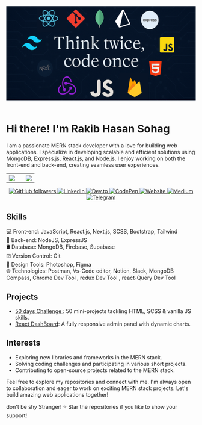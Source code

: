 <meta name="google-site-verification" content="QluewUBiBuvg1hQW3YmI7vj3zRVALFJqw-OM5ykQb-U" />


<!-- Ha ha banner section -->
<div align="center">
  <img src="assets/best_banner.png" alt="Rakib Hasan Sohag Banner" >
</div>

<br>

# Hi there! I'm Rakib Hasan Sohag
<!--  a brief introduction about My Self -->
I am a passionate MERN stack developer with a love for building web applications. I specialize in developing scalable and efficient solutions using MongoDB, Express.js, React.js, and Node.js. I enjoy working on both the front-end and back-end, creating seamless user experiences.





<!-- Stats -->

<div align="center">
<table>
  <tr>
    <td width="60%" valign="top">
      <a href="https://github.com/anuraghazra/github-readme-stats">
        <img align="center" src="https://github-readme-stats-sigma-five.vercel.app/api?username=rakibhasansohag&theme=github_dark&show_icons=true&hide_border=true" />
      </a>
    </td>
    <td width="40%" height="100%" valign="top">
      <a href="https://github.com/anuraghazra/github-readme-stats">
        <img align="center" src="https://github-readme-stats-sigma-five.vercel.app/api/top-langs/?username=rakibhasansohag&layout=compact&hide_border=true" />
      </a>
    </td>
  </tr>
</table>
</div>

<!--  badges representing your skills, social media profiles, or any other relevant information -->
<p align="center">
   <a href="https://github.com/rakibhasansohag" target="_blank" rel="noopener noreferrer">
  <img src="https://img.shields.io/github/followers/rakibhasansohag?style=social" alt="GitHub followers"/>
</a>

  <a href="https://www.linkedin.com/in/rakib-hasan-sohag/" target="_blank" rel="noopener">
    <img src="https://img.shields.io/badge/-LinkedIn-0A66C2?style=flat-square&logo=linkedin&logoColor=white" alt="LinkedIn"/>
  </a>
  <a href="https://dev.to/rakibhasansohag" target="_blank" rel="noopener">
    <img src="https://img.shields.io/badge/-Dev.to-0A0A0A?style=flat-square&logo=dev-dot-to&logoColor=white" alt="Dev.to"/>
  </a>
  <a href="https://codepen.io/rakibhasansohag" target="_blank" rel="noopener">
    <img src="https://img.shields.io/badge/-CodePen-000000?style=flat-square&logo=codepen&logoColor=white" alt="CodePen"/>
  </a>
  <a href="https://rakibhasansohag.netlify.app/" target="_blank" rel="noopener">
    <img src="https://img.shields.io/badge/-Website-4CAF50?style=flat-square&logo=google-chrome&logoColor=white" alt="Website"/>
  </a>
  <a href="https://medium.com/@rakibhasansohag" target="_blank" rel="noopener">
    <img src="https://img.shields.io/badge/-Medium-000000?style=flat-square&logo=medium&logoColor=white" alt="Medium"/>
  </a>
  <a href="https://t.me/rakibhasansohag" target="_blank" rel="noopener">
    <img src="https://img.shields.io/badge/-Telegram-0088CC?style=flat-square&logo=telegram&logoColor=white" alt="Telegram"/>
  </a>
</p>

<!--  key skills and technologies -->
## Skills
💻 Front-end: JavaScript, React.js, Next.js, SCSS, Bootstrap, Tailwind <br/>
🔧 Back-end: NodeJS, ExpressJS<br/>
🛢 Database: MongoDB, Firebase, Supabase  <br/> 
☑️ Version Control: Git  <br/>
🎨 Design Tools: Photoshop, Figma <br/>
🌐 Technologies: Postman, Vs-Code editor, Notion, Slack, MongoDB Compass, Chrome Dev Tool , redux Dev Tool , react-Query Dev Tool <br/>

<!--  MERN stack projects or highlight your notable projects -->
## Projects
- [50 days Challenge ](https://github.com/rakibhasansohag/50-day-challange--html-Scss-js-): 50 mini-projects tackling HTML, SCSS & vanilla JS skills.
- [React DashBoard](https://github.com/rakibhasansohag/React-Dashboard): A fully responsive admin panel with dynamic charts.



<!-- interests, hobbies, or other fun facts -->
## Interests
- Exploring new libraries and frameworks in the MERN stack.
- Solving coding challenges and participating in various short projects.
- Contributing to open-source projects related to the MERN stack.

<!--   call to action or any other concluding statement -->
Feel free to explore my repositories and connect with me. I'm always open to collaboration and eager to work on exciting MERN stack projects. Let's build amazing web applications together!

<!--  footer or any other closing statement -->
 don't be shy Stranger! ⭐️ Star the repositories if you like to show your support!
